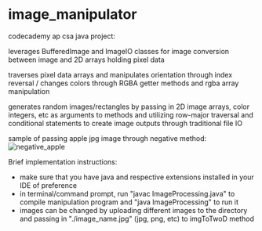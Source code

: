 # image_manipulator
 codecademy ap csa java project: 
 
 leverages BufferedImage and ImageIO classes for image conversion between image and 2D arrays holding pixel data
 
 traverses pixel data arrays and manipulates orientation through index reversal / changes colors through RGBA getter methods and rgba array manipulation
 
 generates random images/rectangles by passing in 2D image arrays, color integers, etc as arguments to methods and utilizing row-major traversal and conditional statements to create image outputs through traditional file IO
 
 sample of passing apple jpg image through negative method:
![negative_apple](https://user-images.githubusercontent.com/70827087/145701258-ea675672-ca55-43dd-9038-84d924091e2e.jpg)

Brief implementation instructions:

- make sure that you have java and respective extensions installed in your IDE of preference
- in terminal/command prompt, run "javac ImageProcessing.java" to compile manipulation program and "java ImageProcessing" to run it
- images can be changed by uploading different images to the directory and passing in "./image_name.jpg" (jpg, png, etc) to imgToTwoD method
